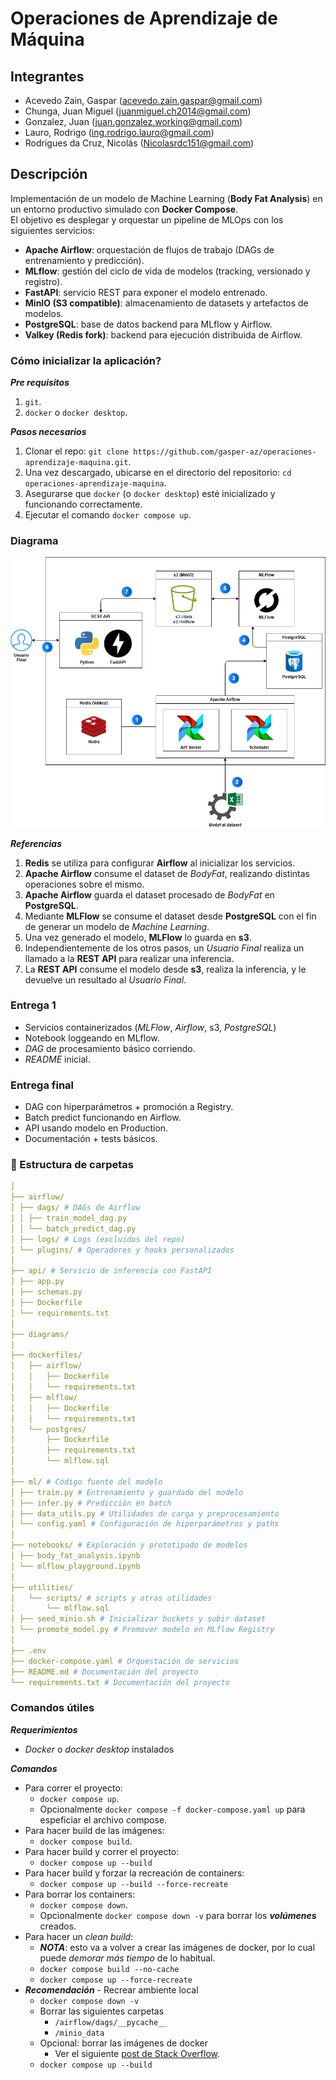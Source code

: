 # Operaciones de Aprendizaje de Máquina

## Integrantes

- Acevedo Zain, Gaspar (acevedo.zain.gaspar@gmail.com)
- Chunga, Juan Miguel (juanmiguel.ch2014@gmail.com)
- Gonzalez, Juan (juan.gonzalez.working@gmail.com)
- Lauro, Rodrigo (ing.rodrigo.lauro@gmail.com)
- Rodrigues da Cruz, Nicolás (Nicolasrdc151@gmail.com)

## Descripción

Implementación de un modelo de Machine Learning (**Body Fat Analysis**) en un entorno productivo simulado con **Docker Compose**.  
El objetivo es desplegar y orquestar un pipeline de MLOps con los siguientes servicios:

- **Apache Airflow**: orquestación de flujos de trabajo (DAGs de entrenamiento y predicción).
- **MLflow**: gestión del ciclo de vida de modelos (tracking, versionado y registro).
- **FastAPI**: servicio REST para exponer el modelo entrenado.
- **MinIO (S3 compatible)**: almacenamiento de datasets y artefactos de modelos.
- **PostgreSQL**: base de datos backend para MLflow y Airflow.
- **Valkey (Redis fork)**: backend para ejecución distribuida de Airflow.

### Cómo inicializar la aplicación?

***Pre requisitos***

1. `git`.
1. `docker` o `docker desktop`.

***Pasos necesarios***

1. Clonar el repo: `git clone https://github.com/gasper-az/operaciones-aprendizaje-maquina.git`.
1. Una vez descargado, ubicarse en el directorio del repositorio: `cd operaciones-aprendizaje-maquina`.
1. Asegurarse que `docker` (o `docker desktop`) esté inicializado y funcionando correctamente.
1. Ejecutar el comando `docker compose up`.

### Diagrama

![diagrama](./diagrams/arquitectura.drawio.png)

***Referencias***

1. **Redis** se utiliza para configurar **Airflow** al inicializar los servicios.
1. **Apache Airflow** consume el dataset de *BodyFat*, realizando distintas operaciones sobre el mismo.
1. **Apache Airflow** guarda el dataset procesado de *BodyFat* en **PostgreSQL**.
1. Mediante **MLFlow** se consume el dataset desde **PostgreSQL** con el fin de generar un modelo de *Machine Learning*.
1. Una vez generado el modelo, **MLFlow** lo guarda en **s3**.
1. Independientemente de los otros pasos, un *Usuario Final* realiza un llamado a la **REST API** para realizar una inferencia.
1. La **REST API** consume el modelo desde **s3**, realiza la inferencia, y le devuelve un resultado al *Usuario Final*.

### Entrega 1

- Servicios containerizados (*MLFlow*, *Airflow*, s3, *PostgreSQL*)
- Notebook loggeando en MLflow.
- *DAG* de procesamiento básico corriendo.
- *README* inicial.

### Entrega final

- DAG con hiperparámetros + promoción a Registry.
- Batch predict funcionando en Airflow.
- API usando modelo en Production.
- Documentación + tests básicos.

### 📂 Estructura de carpetas

```YAML
│
├── airflow/
│ ├── dags/ # DAGs de Airflow
│ │ ├── train_model_dag.py
│ │ └── batch_predict_dag.py
│ ├── logs/ # Logs (excluidos del repo)
│ └── plugins/ # Operadores y hooks personalizados
│
├── api/ # Servicio de inferencia con FastAPI
│ ├── app.py
│ ├── schemas.py
│ ├── Dockerfile
│ └── requirements.txt
│
├── diagrams/
│
├── dockerfiles/
│   ├── airflow/
│   │   ├── Dockerfile
│   │   └── requirements.txt
│   ├── mlflow/
│   │   ├── Dockerfile
│   │   └── requirements.txt
│   └── postgres/
│       ├── Dockerfile
│       ├── requirements.txt
│       └── mlflow.sql
│
├── ml/ # Código fuente del modelo
│ ├── train.py # Entrenamiento y guardado del modelo
│ ├── infer.py # Predicción en batch
│ ├── data_utils.py # Utilidades de carga y preprocesamiento
│ └── config.yaml # Configuración de hiperparámetros y paths
│
├── notebooks/ # Exploración y prototipado de modelos
│ ├── body_fat_analysis.ipynb
│ └── mlflow_playground.ipynb
│
├── utilities/
│   └── scripts/ # scripts y otras utilidades
│       └── mlflow.sql
│ ├── seed_minio.sh # Inicializar buckets y subir dataset
│ └── promote_model.py # Promover modelo en MLflow Registry
│
├── .env
├── docker-compose.yaml # Orquestación de servicios
├── README.md # Documentación del proyecto
└── requirements.txt # Documentación del proyecto
```

### Comandos útiles

***Requerimientos***

- *Docker* o *docker desktop* instalados

***Comandos***

- Para correr el proyecto:
  - `docker compose up`.
  - Opcionalmente `docker compose -f docker-compose.yaml up` para espeficiar el archivo compose.
- Para hacer build de las imágenes:
  - `docker compose build`.
- Para hacer build y correr el proyecto:
  - `docker compose up --build`
- Para hacer build y forzar la recreación de containers:
  - `docker compose up --build --force-recreate`
- Para borrar los containers:
  - `docker compose down`.
  - Opcionalmente `docker compose down -v` para borrar los ***volúmenes*** creados.
- Para hacer un *clean build*:
  - ***NOTA***: esto va a volver a crear las imágenes de docker, por lo cual puede *demorar más tiempo* de lo habitual.
  - `docker compose build --no-cache`
  - `docker compose up --force-recreate`
- ***Recomendación*** - Recrear ambiente local
  - `docker compose down -v`
  - Borrar las siguientes carpetas
    - `/airflow/dags/__pycache__`
    - `/minio_data`
  - Opcional: borrar las imágenes de docker
    - Ver el siguiente [post de Stack Overflow](https://stackoverflow.com/questions/44785585/how-can-i-delete-all-local-docker-images).
  - `docker compose up --build`
